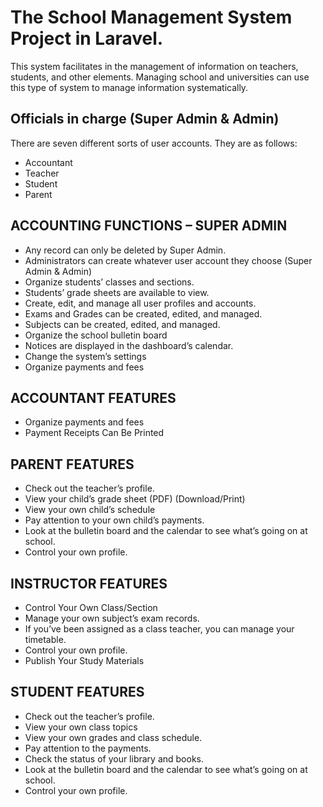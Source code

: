 # The School Management System Project in Laravel. 

This system facilitates in the management of information on teachers, students, and other elements. Managing school and universities can use this type of system to manage information systematically.

## Officials in charge (Super Admin & Admin)
There are seven different sorts of user accounts. They are as follows:

* Accountant
* Teacher
* Student
* Parent
## ACCOUNTING FUNCTIONS – SUPER ADMIN
* Any record can only be deleted by Super Admin.
* Administrators can create whatever user account they choose (Super Admin & Admin)
* Organize students’ classes and sections.
* Students’ grade sheets are available to view.
* Create, edit, and manage all user profiles and accounts.
* Exams and Grades can be created, edited, and managed.
* Subjects can be created, edited, and managed.
* Organize the school bulletin board
* Notices are displayed in the dashboard’s calendar.
* Change the system’s settings
* Organize payments and fees

## ACCOUNTANT FEATURES
* Organize payments and fees
* Payment Receipts Can Be Printed

## PARENT FEATURES
* Check out the teacher’s profile.
* View your child’s grade sheet (PDF) (Download/Print)
* View your own child’s schedule
* Pay attention to your own child’s payments.
* Look at the bulletin board and the calendar to see what’s going on at school.
* Control your own profile.

## INSTRUCTOR FEATURES
* Control Your Own Class/Section
* Manage your own subject’s exam records.
* If you’ve been assigned as a class teacher, you can manage your timetable.
* Control your own profile.
* Publish Your Study Materials

## STUDENT FEATURES
* Check out the teacher’s profile.
* View your own class topics
* View your own grades and class schedule.
* Pay attention to the payments.
* Check the status of your library and books.
* Look at the bulletin board and the calendar to see what’s going on at school.
* Control your own profile.
